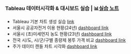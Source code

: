### Tableau 데이터시각화 & 대시보드 실습 | 📊[실습 노트](https://edgeun.notion.site/07-Tableau-121a6bc551d8803e9748d8dd66cd417c)
- Tableau 기본 차트 생성 실습 [link](https://github.com/edgeun/tableau)
- 서울시 공공자전거 이용 현황(24년) [dashboard link](https://public.tableau.com/views/01__17398849609510/1_1?:language=ko-KR&:sid=&:redirect=auth&:display_count=n&:origin=viz_share_link)
- 서울시 (초)미세먼지 농도 현황(23년) [dashboard link](https://public.tableau.com/views/02__17400408648250/1_1?:language=ko-KR&:sid=&:redirect=auth&:display_count=n&:origin=viz_share_link)
- 전국 시/도, 시/군/구별 종량제 봉투 가격 비교 [dashboard link](https://public.tableau.com/views/03__17400604327870/1_1?:language=ko-KR&:sid=&:redirect=auth&:display_count=n&:origin=viz_share_link)
- 주가 데이터 캔들 차트 시각화 [dashboard link](https://public.tableau.com/views/1_17405854821630/1_1?:language=ko-KR&:sid=&:redirect=auth&:display_count=n&:origin=viz_share_link)

